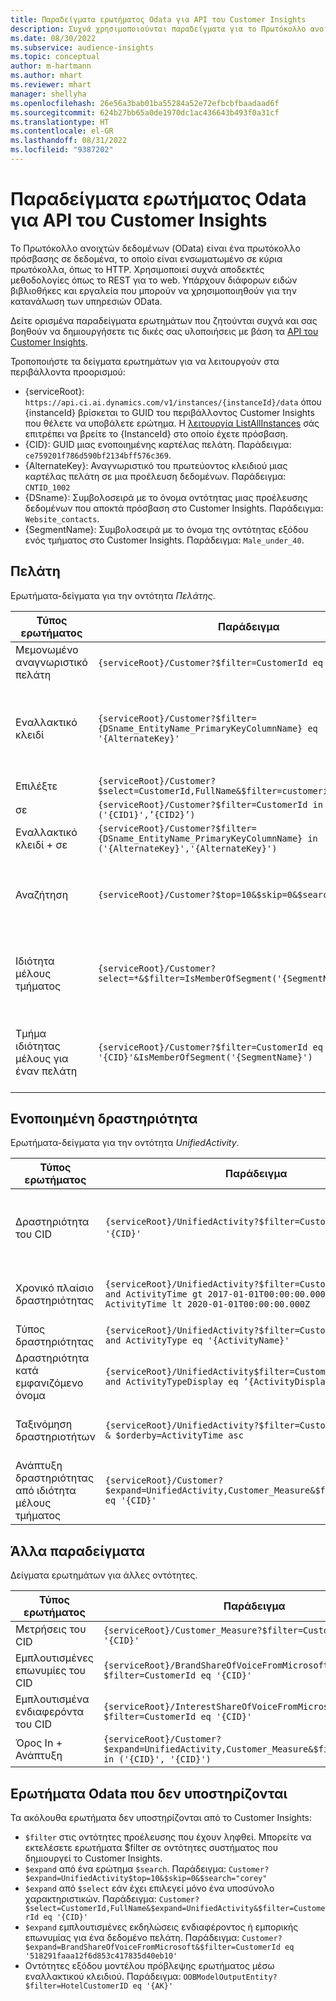 ```yaml
---
title: Παραδείγματα ερωτήματος Odata για API του Customer Insights
description: Συχνά χρησιμοποιούνται παραδείγματα για το Πρωτόκολλο ανοιχτών δεδομένων (OData) για την υποβολή ερωτημάτων στα API του Customer Insights για τον έλεγχο δεδομένων.
ms.date: 08/30/2022
ms.subservice: audience-insights
ms.topic: conceptual
author: m-hartmann
ms.author: mhart
ms.reviewer: mhart
manager: shellyha
ms.openlocfilehash: 26e56a3bab01ba55284a52e72efbcbfbaadaad6f
ms.sourcegitcommit: 624b27bb65a0de1970dc1ac436643b493f0a31cf
ms.translationtype: HT
ms.contentlocale: el-GR
ms.lasthandoff: 08/31/2022
ms.locfileid: "9387202"
---
```

# <a name="odata-query-examples-for-customer-insights-apis"></a>Παραδείγματα ερωτήματος Odata για API του Customer Insights

Το Πρωτόκολλο ανοιχτών δεδομένων (OData) είναι ένα πρωτόκολλο πρόσβασης σε δεδομένα, το οποίο είναι ενσωματωμένο σε κύρια πρωτόκολλα, όπως το HTTP. Χρησιμοποιεί συχνά αποδεκτές μεθοδολογίες όπως το REST για το web. Υπάρχουν διάφορων ειδών βιβλιοθήκες και εργαλεία που μπορούν να χρησιμοποιηθούν για την κατανάλωση των υπηρεσιών OData.

Δείτε ορισμένα παραδείγματα ερωτημάτων που ζητούνται συχνά και σας βοηθούν να δημιουργήσετε τις δικές σας υλοποιήσεις με βάση τα [API του Customer Insights](apis.md).

Τροποποιήστε τα δείγματα ερωτημάτων για να λειτουργούν στα περιβάλλοντα προορισμού:

- {serviceRoot}: `https://api.ci.ai.dynamics.com/v1/instances/{instanceId}/data` όπου {instanceId} βρίσκεται το GUID του περιβάλλοντος Customer Insights που θέλετε να υποβάλετε ερώτημα. Η [λειτουργία ListAllInstances](https://developer.ci.ai.dynamics.com/api-details#api=CustomerInsights&operation=Get-all-instances) σάς επιτρέπει να βρείτε το {InstanceId} στο οποίο έχετε πρόσβαση.
- {CID}: GUID μιας ενοποιημένης καρτέλας πελάτη. Παράδειγμα: `ce759201f786d590bf2134bff576c369`.
- {AlternateKey}: Αναγνωριστικό του πρωτεύοντος κλειδιού μιας καρτέλας πελάτη σε μια προέλευση δεδομένων. Παράδειγμα: `CNTID_1002`
- {DSname}: Συμβολοσειρά με το όνομα οντότητας μιας προέλευσης δεδομένων που αποκτά πρόσβαση στο Customer Insights. Παράδειγμα: `Website_contacts`.
- {SegmentName}: Συμβολοσειρά με το όνομα της οντότητας εξόδου ενός τμήματος στο Customer Insights. Παράδειγμα: `Male_under_40`.

## <a name="customer"></a>Πελάτη

Ερωτήματα-δείγματα για την οντότητα *Πελάτης*.

|Τύπος ερωτήματος |Παράδειγμα  | Σημείωμα  |
|---------|---------|---------|
|Μεμονωμένο αναγνωριστικό πελάτη     | `{serviceRoot}/Customer?$filter=CustomerId eq '{CID}'`          |  |
|Εναλλακτικό κλειδί    | `{serviceRoot}/Customer?$filter={DSname_EntityName_PrimaryKeyColumnName} eq '{AlternateKey}'`         |  Τα εναλλακτικά κλειδιά διατηρούνται στην ενοποιημένη οντότητα πελάτη       |
|Επιλέξτε   | `{serviceRoot}/Customer?$select=CustomerId,FullName&$filter=customerid eq '1'`        |         |
|σε    | `{serviceRoot}/Customer?$filter=CustomerId in ('{CID1}',’{CID2}’)`        |         |
|Εναλλακτικό κλειδί + σε   | `{serviceRoot}/Customer?$filter={DSname_EntityName_PrimaryKeyColumnName} in ('{AlternateKey}','{AlternateKey}')`         |         |
|Αναζήτηση  | `{serviceRoot}/Customer?$top=10&$skip=0&$search="string"`        |   Επιστρέφει τα 10 πρώτα αποτελέσματα για μια συμβολοσειρά αναζήτησης      |
|Ιδιότητα μέλους τμήματος  | `{serviceRoot}/Customer?select=*&$filter=IsMemberOfSegment('{SegmentName}')&$top=10`     | Επιστρέφει έναν προκαθορισμένο αριθμό γραμμών από την οντότητα τμηματοποίησης      |
|Τμήμα ιδιότητας μέλους για έναν πελάτη | `{serviceRoot}/Customer?$filter=CustomerId eq '{CID}'&IsMemberOfSegment('{SegmentName}')`     | Επιστρέφει το προφίλ πελάτη εάν είναι μέλος του συγκεκριμένου τμήματος     |

## <a name="unified-activity"></a>Ενοποιημένη δραστηριότητα

Ερωτήματα-δείγματα για την οντότητα *UnifiedActivity*.

|Τύπος ερωτήματος |Παράδειγμα  | Σημείωμα  |
|---------|---------|---------|
|Δραστηριότητα του CID     | `{serviceRoot}/UnifiedActivity?$filter=CustomerId eq '{CID}'`          | Παραθέτει δραστηριότητες ενός συγκεκριμένου προφίλ πελατών |
|Χρονικό πλαίσιο δραστηριότητας    | `{serviceRoot}/UnifiedActivity?$filter=CustomerId eq '{CID}' and ActivityTime gt 2017-01-01T00:00:00.000Z and ActivityTime lt 2020-01-01T00:00:00.000Z`     |  Δραστηριότητες ενός προφίλ πελάτη σε ένα χρονικό πλαίσιο       |
|Τύπος δραστηριότητας    |   `{serviceRoot}/UnifiedActivity?$filter=CustomerId eq '{CID}' and ActivityType eq '{ActivityName}'`        |         |
|Δραστηριότητα κατά εμφανιζόμενο όνομα     | `{serviceRoot}/UnifiedActivity$filter=CustomerId eq ‘{CID}’ and ActivityTypeDisplay eq ‘{ActivityDisplayName}’`        | |
|Ταξινόμηση δραστηριοτήτων    | `{serviceRoot}/UnifiedActivity?$filter=CustomerId eq ‘{CID}’ & $orderby=ActivityTime asc`     |  Αύξουσα ή φθίνουσα ταξινόμηση δραστηριοτήτων       |
|Ανάπτυξη δραστηριότητας από ιδιότητα μέλους τμήματος  |   `{serviceRoot}/Customer?$expand=UnifiedActivity,Customer_Measure&$filter=CustomerId eq '{CID}'`     |         |

## <a name="other-examples"></a>Άλλα παραδείγματα

Δείγματα ερωτημάτων για άλλες οντότητες.

|Τύπος ερωτήματος |Παράδειγμα  | Σημείωμα  |
|---------|---------|---------|
|Μετρήσεις του CID    | `{serviceRoot}/Customer_Measure?$filter=CustomerId eq '{CID}'`          |  |
|Εμπλουτισμένες επωνυμίες του CID    | `{serviceRoot}/BrandShareOfVoiceFromMicrosoft?$filter=CustomerId eq '{CID}'`  |       |
|Εμπλουτισμένα ενδιαφερόντα του CID    |   `{serviceRoot}/InterestShareOfVoiceFromMicrosoft?$filter=CustomerId eq '{CID}'`       |         |
|Όρος In + Ανάπτυξη     | `{serviceRoot}/Customer?$expand=UnifiedActivity,Customer_Measure&$filter=CustomerId in ('{CID}', '{CID}')`         | |

## <a name="not-supported-odata-queries"></a>Ερωτήματα Odata που δεν υποστηρίζονται

Τα ακόλουθα ερωτήματα δεν υποστηρίζονται από το Customer Insights:

- `$filter` στις οντότητες προέλευσης που έχουν ληφθεί. Μπορείτε να εκτελέσετε ερωτήματα $filter σε οντότητες συστήματος που δημιουργεί το Customer Insights.
- `$expand` από ένα ερώτημα `$search`. Παράδειγμα: `Customer?$expand=UnifiedActivity$top=10&$skip=0&$search="corey"`
- `$expand` από `$select` εάν έχει επιλεγεί μόνο ένα υποσύνολο χαρακτηριστικών. Παράδειγμα: `Customer?$select=CustomerId,FullName&$expand=UnifiedActivity&$filter=CustomerId eq '{CID}'`
- `$expand` εμπλουτισμένες εκδηλώσεις ενδιαφέροντος ή εμπορικής επωνυμίας για ένα δεδομένο πελάτη. Παράδειγμα: `Customer?$expand=BrandShareOfVoiceFromMicrosoft&$filter=CustomerId eq '518291faaa12f6d853c417835d40eb10'`
- Οντότητες εξόδου μοντέλου πρόβλεψης ερωτήματος μέσω εναλλακτικού κλειδιού. Παράδειγμα: `OOBModelOutputEntity?$filter=HotelCustomerID eq '{AK}'`
